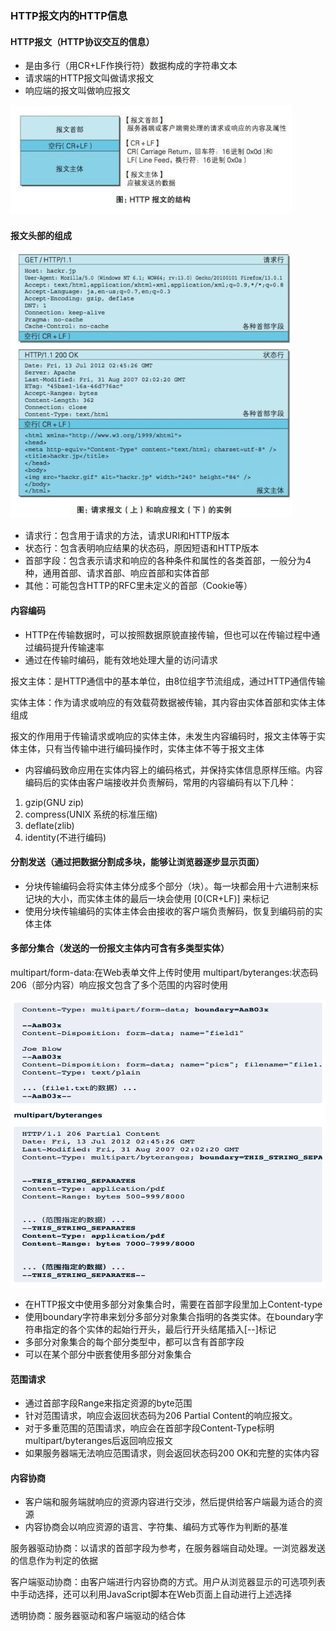 ### HTTP报文内的HTTP信息
#### HTTP报文（HTTP协议交互的信息）
- 是由多行（用CR+LF作换行符）数据构成的字符串文本
- 请求端的HTTP报文叫做请求报文
- 响应端的报文叫做响应报文

<img src="./assets/报文结构.png" width="450" height="175" />

#### 报文头部的组成
<img src="./assets/请求和响应报文.png" width="450" height="425" />

- 请求行：包含用于请求的方法，请求URI和HTTP版本
- 状态行：包含表明响应结果的状态码，原因短语和HTTP版本
- 首部字段：包含表示请求和响应的各种条件和属性的各类首部，一般分为4种，通用首部、请求首部、响应首部和实体首部
- 其他：可能包含HTTP的RFC里未定义的首部（Cookie等）

#### 内容编码
- HTTP在传输数据时，可以按照数据原貌直接传输，但也可以在传输过程中通过编码提升传输速率
- 通过在传输时编码，能有效地处理大量的访问请求

报文主体：是HTTP通信中的基本单位，由8位组字节流组成，通过HTTP通信传输

实体主体：作为请求或响应的有效载荷数据被传输，其内容由实体首部和实体主体组成

报文的作用用于传输请求或响应的实体主体，未发生内容编码时，报文主体等于实体主体，只有当传输中进行编码操作时，实体主体不等于报文主体

- 内容编码致命应用在实体内容上的编码格式，并保持实体信息原样压缩。内容编码后的实体由客户端接收并负责解码，常用的内容编码有以下几种：
1. gzip(GNU zip)
2. compress(UNIX 系统的标准压缩)
3. deflate(zlib)
4. identity(不进行编码)

#### 分割发送（通过把数据分割成多块，能够让浏览器逐步显示页面）
- 分块传输编码会将实体主体分成多个部分（块）。每一块都会用十六进制来标记块的大小，而实体主体的最后一块会使用 [0(CR+LF)] 来标记
- 使用分块传输编码的实体主体会由接收的客户端负责解码，恢复到编码前的实体主体

#### 多部分集合（发送的一份报文主体内可含有多类型实体）
multipart/form-data:在Web表单文件上传时使用
multipart/byteranges:状态码206（部分内容）响应报文包含了多个范围的内容时使用

<img src="./assets/多部分集合.png" width="550" height="460" />

- 在HTTP报文中使用多部分对象集合时，需要在首部字段里加上Content-type
- 使用boundary字符串来划分多部分对象集合指明的各类实体。在boundary字符串指定的各个实体的起始行开头，最后行开头结尾插入[--]标记
- 多部分对象集合的每个部分类型中，都可以含有首部字段
- 可以在某个部分中嵌套使用多部分对象集合

#### 范围请求
- 通过首部字段Range来指定资源的byte范围
- 针对范围请求，响应会返回状态码为206 Partial Content的响应报文。
- 对于多重范围的范围请求，响应会在首部字段Content-Type标明multipart/byteranges后返回响应报文
- 如果服务器端无法响应范围请求，则会返回状态码200 OK和完整的实体内容

#### 内容协商
- 客户端和服务端就响应的资源内容进行交涉，然后提供给客户端最为适合的资源
- 内容协商会以响应资源的语言、字符集、编码方式等作为判断的基准

服务器驱动协商：以请求的首部字段为参考，在服务器端自动处理。一浏览器发送的信息作为判定的依据

客户端驱动协商：由客户端进行内容协商的方式。用户从浏览器显示的可选项列表中手动选择，还可以利用JavaScript脚本在Web页面上自动进行上述选择

透明协商：服务器驱动和客户端驱动的结合体

